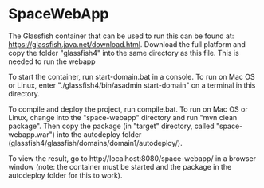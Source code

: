 # SpaceWebApp

The Glassfish container that can be used to run this can be found at: 
https://glassfish.java.net/download.html. Download the full platform and 
copy the folder "glassfish4" into the same directory as this file. This
is needed to run the webapp

To start the container, run start-domain.bat in a console. To run on Mac OS
or Linux, enter "./glassfish4/bin/asadmin start-domain" on a terminal in
this directory.

To compile and deploy the project, run compile.bat. To run on Mac OS or Linux,
change into the "space-webapp" directory and run "mvn clean package". Then copy
the package (in "target" directory, called "space-webapp.war") into the 
autodeploy folder (glassfish4/glassfish/domains/domain1/autodeploy/).

To view the result, go to http://localhost:8080/space-webapp/ in a browser 
window (note: the container must be started and the package in the autodeploy
folder for this to work).
